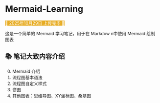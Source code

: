 # Mermaid-Learning

<mark style="background-color: #e7ac23ff; color: white"> 🎃 2025年10月29日 上传完毕 🎃 </mark>

这是一个简单的 Mermaid 学习笔记，用于在 Markdow n中使用 Mermaid 绘制图表

## 📚 笔记大致内容介绍

0. Mermaid 介绍
1. 流程图基本语法
2. 流程图自定义样式
3. 饼图
4. 其他图表：思维导图、XY坐标图、桑基图
